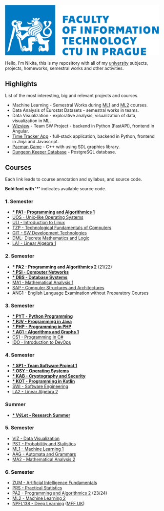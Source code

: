![](fit-cvut-logo-en.svg)

Hello, I'm Nikita, this is my repository with all of my [university](https://fit.cvut.cz/en) subjects, projects, homeworks, semestral works and other activities.


## Highlights

List of the most interesting, big and relevant projects and courses.

- Machine Learning - Semestral Works during [ML1](5.Semester/ML1) and [ML2](6.Semester/ML2) courses.
- Data Analysis of Eurostat Datasets - semestral works in teams.
- Data Visualization - explorative analysis, visualization of data, visualization in ML.
- [Wizview](4.Semester/SP1/Wizview) - Team SW Project - backend in Python (FastAPI), frontend in Angular.
- [Time Tracker App](3.Semester/PYT/Semestral%20Work) - full-stack application, backend in Python, frontend in Jinja and Javascript.
- [Pacman Game](2.Semester/PA2%20(2022)/Semestral%20Work) - C++ with using SDL graphics library.
- [Dungeon Keeper Database](2.Semester/DBS) - PostgreSQL database.

## Courses

Each link leads to course annotation and syllabus, and source code.

**Bold font with '*'** indicates available source code.

### 1. Semester
- [**\* PA1 - Programming and Algorithmics 1**](1.Semester/PA1)
- [UOS - Unix-like Operating Systems](1.Semester/UOS)
- [ULI - Introduction to Linux](1.Semester/ULI)
- [TZP - Technological Fundamentals of Computers](1.Semester/TZP)
- [GIT - SW Development Technologies](1.Semester/GIT)
- [DML- Discrete Mathematics and Logic](1.Semester/DML)
- [LA1 - Linear Algebra 1](1.Semester/LA1)
### 2. Semester
- [**\* PA2 - Programming and Algorithmics 2**](2.Semester/PA2%20(2022)) (21/22)
- [**\* PSI - Computer Networks**](2.Semester/PSI)
- [**\* DBS - Database Systems**](2.Semester/DBS)
- [MA1 - Mathematical Analysis 1](2.Semester/MA1)
- [SAP - Computer Structures and Architectures](2.Semester/SAP)
- ANG1 - English Language Examination without Preparatory Courses
### 3. Semester
- [**\* PYT - Python Programming**](3.Semester/PYT)
- [**\* PJV - Programming in Java**](3.Semester/PJV)
- [**\* PHP - Programming in PHP**](3.Semester/PHP)
- [**\* AG1 - Algorithms and Graphs 1**](3.Semester/AG1)
- [CS1 - Programming in C#](3.Semester/CS1)
- [IDO - Introduction to DevOps](3.Semester/IDO)
### 4. Semester
- [**\* SP1 - Team Software Project 1**](4.Semester/SP1)
- [**\* OSY - Operating Systems**](4.Semester/OSY)
- [**\* KAB - Cryptography and Security**](4.Semester/KAB)
- [**\* KOT - Programming in Kotlin**](4.Semester/KOT)
- [SWI - Software Engineering](4.Semester/SWI)
- [LA2 - Linear Algebra 2](4.Semester/LA2)
### Summer
- [**\* VýLet - Research Summer**](Summer%20(2023)/Research%20Summer)
### 5. Semester
- [VIZ - Data Visualization](5.Semester/VIZ)
- [PST - Probabilitiy and Statistics](5.Semester/PST)
- [ML1 - Machine Learning 1](5.Semester/ML1)
- [AAG - Automata and Grammars](5.Semester/AAG)
- [MA2 - Mathematical Analysis 2](5.Semester/MA2)
### 6. Semester
- [ZUM - Artificial Intelligence Fundamentals](6.Semester/ZUM)
- [PRS - Practical Statistics](6.Semester/PRS)
- [PA2 - Programming and Algorithmics 2](6.Semester/PA2) (23/24)
- [ML2 - Machine Learning 2](6.Semester/ML2)
- [NPFL138 - Deep Learning](https://github.com/nickobard/deep-learning) ([MFF UK](https://www.mff.cuni.cz/en))
